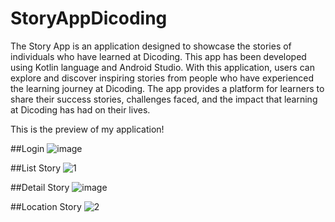 # StoryAppDicoding

The Story App is an application designed to showcase the stories of individuals who have learned at Dicoding. This app has been developed using Kotlin language and Android Studio. With this application, users can explore and discover inspiring stories from people who have experienced the learning journey at Dicoding. The app provides a platform for learners to share their success stories, challenges faced, and the impact that learning at Dicoding has had on their lives.

This is the preview of my application!

##Login
![image](https://github.com/BayuNindioko/StoryAppDicoding/assets/87576161/cdc97b18-4c50-482e-8140-5dd3bcea02a2)

##List Story
![1](https://github.com/BayuNindioko/StoryAppDicoding/assets/87576161/c03f7a1f-76a8-4408-8ef3-b4b03403c9c6)

##Detail Story
![image](https://github.com/BayuNindioko/StoryAppDicoding/assets/87576161/c1ca9182-62a6-4df3-bd28-c7e6ea928923)

##Location Story
![2](https://github.com/BayuNindioko/StoryAppDicoding/assets/87576161/597fcfce-a4ae-4bc2-9488-944e15e6fd24)

